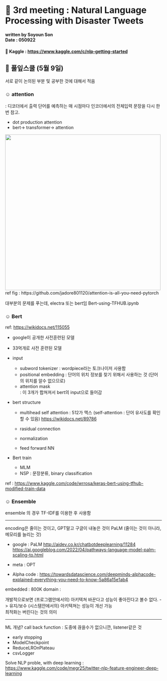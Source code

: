 # 🌋 3rd meeting : Natural Language Processing with Disaster Tweets 

**written by Soyoun Son**         
**Date : 050922**

#### 🦆 Kaggle : https://www.kaggle.com/c/nlp-getting-started

## 🌱 풀잎스쿨 (5월 9일) 

서로 같이 논의된 부분 및 공부한 것에 대해서 적음

### ☺︎ attention 
: 디코더에서 출력 단어를 예측하는 매 시점마다 인코더에서의 전체입력 문장을 다시 한번 참고.
- dot production attention 
- bert-> transformer-> attention 

<img src="/images/attention.png" width="500">
ref fig : https://github.com/jadore801120/attention-is-all-you-need-pytorch


대부분의 문제를 푸는데, electra 또는 bert임 
Bert-using-TFHUB.ipynb

### ☺︎ Bert
ref: https://wikidocs.net/115055

- google이 공개한 사전훈련된 모델 
- 33억개로 사전 훈련된 모델 
- input 
   + subword tokenizer : wordpiece라는 토크나이저 사용함 
   + positional embedding : 단어의 위치 정보를 찾기 위해서 사용하는 것 (단어의 위치를 알수 없으므로) 
   + attention mask  
  : 이 3개가 합쳐져서 bert의 input으로 들어감 
- bert structure 
   + multihead self attention : 512가 맥스
     (self-attention : 단어 유사도를 확인할 수 있음)
     https://wikidocs.net/89786
         
   + rasidual connection  
   + normalization 
   + feed forward NN 

- Bert train 
  + MLM
  + NSP : 문장분류, binary classification 

ref : https://www.kaggle.com/code/wrrosa/keras-bert-using-tfhub-modified-train-data


### ☺︎ Ensemble 
ensemble 의 경우 TF-IDF를 이용한 후 사용함 




---------------
encoding은 줄이는 것이고, GPT말고 구글이 내놓은 것이 PaLM (줄이는 것이 아니라, 메모리를 늘리는 것)
+ google : PaLM
http://aidev.co.kr/chatbotdeeplearning/11284
https://ai.googleblog.com/2022/04/pathways-language-model-palm-scaling-to.html

+ meta : OPT 

+ Alpha code : https://towardsdatascience.com/deepminds-alphacode-explained-everything-you-need-to-know-5a86a15e1ab4


embedded : 800K
domain : 


개발적으로보면 (프로그램안에서의) 아키텍쳐 바꾼다고 성능이 좋아진다고 볼수 없다. -> 유지/보수
(시스템안에서의) 아키텍쳐는 성능이 개선 가능  
최적화는 버린다는 것의 의미


-----------------
ML 개념? 
call back function : 도중에 끊을수가 없으니깐, listener같은 것  
+ early stopping
+ ModelCheckpoint
+ ReduceLROnPlateau
+ csvLogger




Solve NLP proble, with deep learning : https://www.kaggle.com/code/megr25/twitter-nlp-feature-engineer-deep-learning

